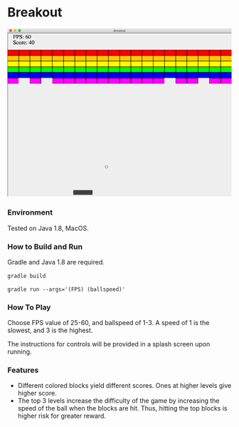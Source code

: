 # Breakout

![alt text](screenshot.png)

### Environment
Tested on Java 1.8, MacOS.

### How to Build and Run
Gradle and Java 1.8 are required.
```
gradle build
```

```
gradle run --args='(FPS) (ballspeed)'
```

### How To Play
Choose FPS value of 25-60, and ballspeed of 1-3. A speed of 1 is the slowest, and 3 is the highest.

The instructions for controls will be provided in a splash screen upon running.

### Features
- Different colored blocks yield different scores. Ones at higher levels give higher score.
- The top 3 levels increase the difficulty of the game by increasing the speed of the ball when the blocks are hit. 
Thus, hitting the top blocks is higher risk for greater reward.
